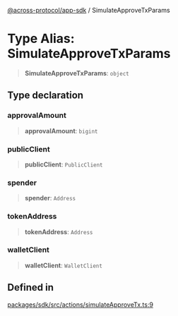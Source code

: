 [@across-protocol/app-sdk](../README.md) / SimulateApproveTxParams

# Type Alias: SimulateApproveTxParams

> **SimulateApproveTxParams**: `object`

## Type declaration

### approvalAmount

> **approvalAmount**: `bigint`

### publicClient

> **publicClient**: `PublicClient`

### spender

> **spender**: `Address`

### tokenAddress

> **tokenAddress**: `Address`

### walletClient

> **walletClient**: `WalletClient`

## Defined in

[packages/sdk/src/actions/simulateApproveTx.ts:9](https://github.com/across-protocol/toolkit/blob/d027d7c23e7230b7b5f439570f9efd60c1d715ce/packages/sdk/src/actions/simulateApproveTx.ts#L9)
